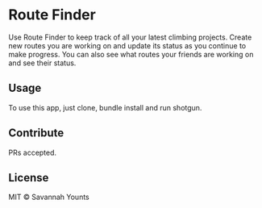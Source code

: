 # Route Finder

Use Route Finder to keep track of all your latest climbing projects. Create new routes you are working on and update its status as you continue to make progress. You can also see what routes your friends are working on and see their status.

## Usage

To use this app, just clone, bundle install and run shotgun.

## Contribute

PRs accepted.

## License

MIT © Savannah Younts
